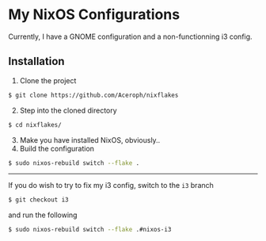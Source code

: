 # My NixOS Configurations
Currently, I have a GNOME configuration and a non-functionning i3 config.

## Installation
1. Clone the project
```sh
$ git clone https://github.com/Aceroph/nixflakes
```
2. Step into the cloned directory
```sh
$ cd nixflakes/
```
3. Make you have installed NixOS, obviously..
4. Build the configuration
```sh
$ sudo nixos-rebuild switch --flake .
```
---
If you do wish to try to fix my i3 config, switch to the `i3` branch
```sh
$ git checkout i3
```
and run the following
```sh
$ sudo nixos-rebuild switch --flake .#nixos-i3
```
